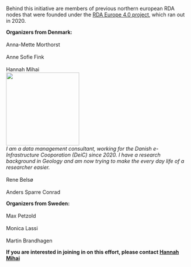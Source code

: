 Behind this initiative are members of previous northern european RDA nodes that were founded under the [RDA Europe 4.0 project](https://grants.rd-alliance.org/), which ran out in 2020.

**Organizers from Denmark:**<br/>
<br/>Anna-Mette Morthorst<br/>
<br/>Anne Sofie Fink<br/>
<br/>Hannah Mihai<br/>
<img src="https://user-images.githubusercontent.com/74252404/119500789-77daab80-bd68-11eb-82a9-cda708824d6c.jpg" width="200" /><br/> 
*I am a data management consultant, working for the Danish e-Infrastructure Cooporation (DeiC) since 2020. I have a research background in Geology and am now trying to make the every day life of a researcher easier.*<br/>
<br/>Rene Belsø<br/>
<br/>Anders Sparre Conrad<br/>

**Organizers from Sweden:**<br/>
<br/>Max Petzold<br/>
<br/>Monica Lassi<br/>
<br/>Martin Brandhagen


**If you are interested in joining in on this effort, please contact [Hannah Mihai](mailto:Hannah.Mihai@deic.dk)**
